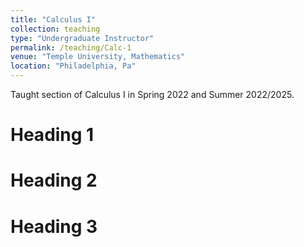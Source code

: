 ```yaml
---
title: "Calculus I"
collection: teaching
type: "Undergraduate Instructor"
permalink: /teaching/Calc-1
venue: "Temple University, Mathematics"
location: "Philadelphia, Pa"
---
```


 Taught section of Calculus I in Spring 2022 and Summer 2022/2025.


Heading 1
======

Heading 2
======

Heading 3
======
